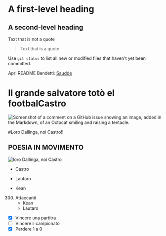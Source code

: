 # A first-level heading
## A second-level heading


Text that is not a quote

> Text that is a quote

Use `git status` to list all new or modified files that haven't yet been committed.

Apri README Bendetti: [Saudde](/Docs/README_Benedetti.MD)

# Il grande salvatore totò el footbalCastro
![Screenshot of a comment on a GitHub issue showing an image, added in the Markdown, of an Octocat smiling and raising a tentacle.](https://tmssl.akamaized.net/images/foto/galerie/santiago-castro-bologna-23-24-1717597815-138563.jpg)

#Loro Dallinga, noi Castro!! 
## POESIA IN MOVIMENTO
![loro Dallinga, noi Castro](https://www.1000cuorirossoblu.it/wp-content/uploads/2024/09/CASTRO-ESULTANZA-1.jpg)


- Castro                     
* Lautaro
+ Kean

300. Attaccanti
     - Kean
     - Lautaro

- [x] Vincere una partitra
- [ ] Vincere il campionato
- [X] Perdere 1 a 0
